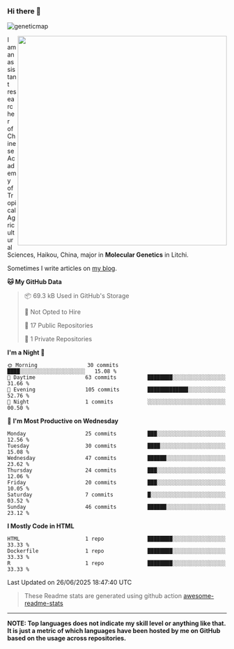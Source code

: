 ### Hi there 👋

<!--
**Wangchangsh/Wangchangsh** is a ✨ _special_ ✨ repository because its `README.md` (this file) appears on your GitHub profile.

Here are some ideas to get you started:

- 🔭 I’m currently working on ...
- 🌱 I’m currently learning ...
- 👯 I’m looking to collaborate on ...
- 🤔 I’m looking for help with ...
- 💬 Ask me about ...
- 📫 How to reach me: ...
- 😄 Pronouns: ...
- ⚡ Fun fact: ...
-->

![geneticmap](https://cdn.jsdelivr.net/gh/Wangchangsh/image@main/molgenetics/Drosophila_Gene_Linkage_Map.6k3x642vc8c0.webp)


<img align="right" src="https://github-readme-stats.vercel.app/api?username=Wangchangsh&show_icons=true&hide_border=true&include_all_commits=true" width="480px">
     
I am an assistant researcher of Chinese Academy of Tropical Agricultural Sciences, Haikou, China, major in **Molecular Genetics** in Litchi.

Sometimes I write articles on [my blog](https://wangchangsheng.netlify.app/).


<!--START_SECTION:waka-->
**🐱 My GitHub Data** 

> 📦 69.3 kB Used in GitHub's Storage 
 > 
> 🚫 Not Opted to Hire
 > 
> 📜 17 Public Repositories 
 > 
> 🔑 1 Private Repositories 
 > 
**I'm a Night 🦉** 

```text
🌞 Morning                30 commits          ████░░░░░░░░░░░░░░░░░░░░░   15.08 % 
🌆 Daytime                63 commits          ████████░░░░░░░░░░░░░░░░░   31.66 % 
🌃 Evening                105 commits         █████████████░░░░░░░░░░░░   52.76 % 
🌙 Night                  1 commits           ░░░░░░░░░░░░░░░░░░░░░░░░░   00.50 % 
```
📅 **I'm Most Productive on Wednesday** 

```text
Monday                   25 commits          ███░░░░░░░░░░░░░░░░░░░░░░   12.56 % 
Tuesday                  30 commits          ████░░░░░░░░░░░░░░░░░░░░░   15.08 % 
Wednesday                47 commits          ██████░░░░░░░░░░░░░░░░░░░   23.62 % 
Thursday                 24 commits          ███░░░░░░░░░░░░░░░░░░░░░░   12.06 % 
Friday                   20 commits          ███░░░░░░░░░░░░░░░░░░░░░░   10.05 % 
Saturday                 7 commits           █░░░░░░░░░░░░░░░░░░░░░░░░   03.52 % 
Sunday                   46 commits          ██████░░░░░░░░░░░░░░░░░░░   23.12 % 
```


**I Mostly Code in HTML** 

```text
HTML                     1 repo              ████████░░░░░░░░░░░░░░░░░   33.33 % 
Dockerfile               1 repo              ████████░░░░░░░░░░░░░░░░░   33.33 % 
R                        1 repo              ████████░░░░░░░░░░░░░░░░░   33.33 % 
```




 Last Updated on 26/06/2025 18:47:40 UTC
<!--END_SECTION:waka-->

> These Readme stats are generated using github action [awesome-readme-stats](https://github.com/anmol098/waka-readme-stats)

-----

**NOTE: Top languages does not indicate my skill level or anything like that. It is just a metric of which languages have been hosted by me on GitHub based on the usage across repositories.**
